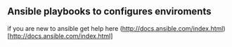  
## Ansible playbooks to configures enviroments

if you are new to ansible get help here	(http://docs.ansible.com/index.html)[http://docs.ansible.com/index.html]
